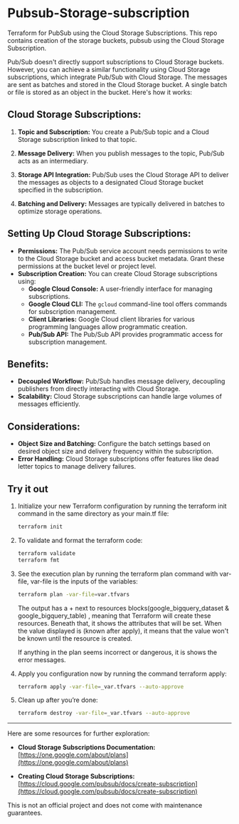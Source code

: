 # Pubsub-Storage-subscription

Terraform for PubSub using the Cloud Storage Subscriptions. This repo contains creation of the storage buckets, pubsub using the Cloud Storage Subscription.

Pub/Sub doesn't directly support subscriptions to Cloud Storage buckets. However, you can achieve a similar functionality using Cloud Storage subscriptions, which integrate Pub/Sub with Cloud Storage. The messages are sent as batches and stored in the Cloud Storage bucket. A single batch or file is stored as an object in the bucket. Here's how it works:

## Cloud Storage Subscriptions: ##

1. **Topic and Subscription:**   You create a Pub/Sub topic and a Cloud Storage subscription linked to that topic.

2. **Message Delivery:**   When you publish messages to the topic, Pub/Sub acts as an intermediary.

3. **Storage API Integration:**   Pub/Sub uses the Cloud Storage API to deliver the messages as objects to a designated Cloud Storage bucket specified in the subscription.

4. **Batching and Delivery:**   Messages are typically delivered in batches to optimize storage operations.


## Setting Up Cloud Storage Subscriptions:

- **Permissions:**  The Pub/Sub service account needs permissions to write to the Cloud Storage bucket and access bucket metadata. Grant these permissions at the bucket level or project level.
- **Subscription Creation:**  You can create Cloud Storage subscriptions using:
    - **Google Cloud Console:**  A user-friendly interface for managing subscriptions.
    - **Google Cloud CLI:**  The `gcloud` command-line tool offers commands for subscription management.
    - **Client Libraries:**  Google Cloud client libraries for various programming languages allow programmatic creation.
    - **Pub/Sub API:**  The Pub/Sub API provides programmatic access for subscription management.

## Benefits:

- **Decoupled Workflow:** Pub/Sub handles message delivery, decoupling publishers from directly interacting with Cloud Storage.
- **Scalability:** Cloud Storage subscriptions can handle large volumes of messages efficiently.

## Considerations:

- **Object Size and Batching:**  Configure the batch settings based on desired object size and delivery frequency within the subscription.
- **Error Handling:**  Cloud Storage subscriptions offer features like dead letter topics to manage delivery failures.


## Try it out

1. Initialize your new Terraform configuration by running the terraform init command in the same directory as your main.tf file:

    ```sh
    terraform init
    ```

1. To validate and format the terraform code:
   ```sh
   terraform validate
   terraform fmt
   ```

1. See the execution plan by running the terraform plan command with var-file, var-file is the inputs of the variables:

    ```sh
    terraform plan -var-file=var.tfvars 
    ```
    The output has a + next to resources blocks(google_bigquery_dataset & google_bigquery_table) , meaning that Terraform will create these resources. Beneath that, it shows the attributes that will be set. When the value displayed is (known after apply), it means that the value won't be known until the resource is created.

    If anything in the plan seems incorrect or dangerous, it is shows the error messages.

1. Apply you configuration now by running the command terraform apply:

    ```sh
    terraform apply -var-file=_var.tfvars --auto-approve
    ```

1. Clean up after you’re done:

    ```sh
    terraform destroy -var-file=_var.tfvars --auto-approve
    ```

----

Here are some resources for further exploration:

- **Cloud Storage Subscriptions Documentation:**  [https://one.google.com/about/plans](https://one.google.com/about/plans)

- **Creating Cloud Storage Subscriptions:**  [https://cloud.google.com/pubsub/docs/create-subscription](https://cloud.google.com/pubsub/docs/create-subscription)

This is not an official project and does not come with maintenance guarantees.